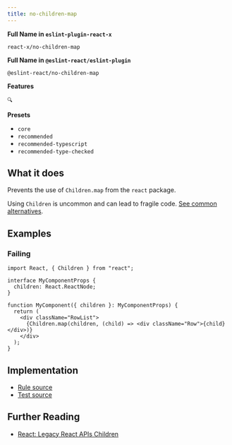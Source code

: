 ```yaml
---
title: no-children-map
---
```


**Full Name in `eslint-plugin-react-x`**

```plain copy
react-x/no-children-map
```

**Full Name in `@eslint-react/eslint-plugin`**

```plain copy
@eslint-react/no-children-map
```

**Features**

`🔍`

**Presets**

- `core`
- `recommended`
- `recommended-typescript`
- `recommended-type-checked`

## What it does

Prevents the use of `Children.map` from the `react` package.

Using `Children` is uncommon and can lead to fragile code. [See common alternatives](https://react.dev/reference/react/Children#alternatives).

## Examples

### Failing

```tsx
import React, { Children } from "react";

interface MyComponentProps {
  children: React.ReactNode;
}

function MyComponent({ children }: MyComponentProps) {
  return (
    <div className="RowList">
      {Children.map(children, (child) => <div className="Row">{child}</div>)}
    </div>
  );
}
```

## Implementation

- [Rule source](https://github.com/Rel1cx/eslint-react/tree/main/packages/plugins/eslint-plugin-react-x/src/rules/no-children-map.ts)
- [Test source](https://github.com/Rel1cx/eslint-react/tree/main/packages/plugins/eslint-plugin-react-x/src/rules/no-children-map.spec.ts)

## Further Reading

- [React: Legacy React APIs Children](https://react.dev/reference/react/Children)
